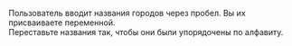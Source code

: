 Пользователь вводит названия городов через пробел. Вы их присваиваете переменной.  
Переставьте названия так, чтобы они были упорядочены по алфавиту.